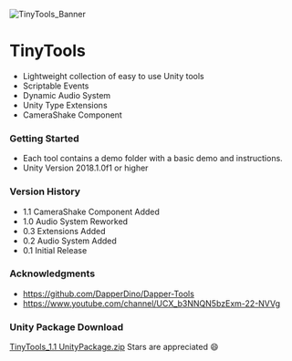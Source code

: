 ![TinyTools_Banner](https://user-images.githubusercontent.com/49044096/137410603-8a9b9335-4e5e-43ba-9cb2-17d0c5b9ccfd.png)

# TinyTools
* Lightweight collection of easy to use Unity tools
* Scriptable Events
* Dynamic Audio System
* Unity Type Extensions
* CameraShake Component

### Getting Started
* Each tool contains a demo folder with a basic demo and instructions.
* Unity Version 2018.1.0f1 or higher

### Version History
* 1.1 CameraShake Component Added
* 1.0 Audio System Reworked
* 0.3 Extensions Added
* 0.2 Audio System Added
* 0.1 Initial Release

### Acknowledgments

* https://github.com/DapperDino/Dapper-Tools
* https://www.youtube.com/channel/UCX_b3NNQN5bzExm-22-NVVg

### Unity Package Download
[TinyTools_1.1 UnityPackage.zip](https://github.com/1ukeb/TinyTools/files/6910456/TinyTools_1.1.UnityPackage.zip)
Stars are appreciated :smile:
